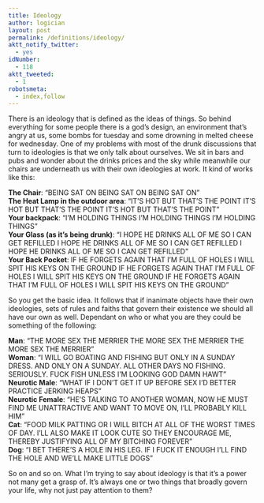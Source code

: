 ```yaml
---
title: Ideology
author: logician
layout: post
permalink: /definitions/ideology/
aktt_notify_twitter:
  - yes
idNumber:
  - 118
aktt_tweeted:
  - 1
robotsmeta:
  - index,follow
---
```

There is an ideology that is defined as the ideas of things. <!--more-->So behind everything for some people there is a god&#8217;s design, an environment that&#8217;s angry at us, some bombs for tuesday and some drowning in melted cheese for wednesday. One of my problems with most of the drunk discussions that turn to ideologies is that we only talk about ourselves. We sit in bars and pubs and wonder about the drinks prices and the sky while meanwhile our chairs are underneath us with their own ideologies at work. It kind of works like this:

**The Chair**: &#8220;BEING SAT ON BEING SAT ON BEING SAT ON&#8221;  
**The Heat Lamp in the outdoor area**: &#8220;IT&#8217;S HOT BUT THAT&#8217;S THE POINT IT&#8217;S HOT BUT THAT&#8217;S THE POINT IT&#8217;S HOT BUT THAT&#8217;S THE POINT&#8221;  
**Your backpack**: &#8220;I&#8217;M HOLDING THINGS I&#8217;M HOLDING THINGS I&#8217;M HOLDING THINGS&#8221;  
**Your Glass (as it&#8217;s being drunk)**: &#8220;I HOPE HE DRINKS ALL OF ME SO I CAN GET REFILLED I HOPE HE DRINKS ALL OF ME SO I CAN GET REFILLED I HOPE HE DRINKS ALL OF ME SO I CAN GET REFILLED&#8221;  
**Your Back Pocket**: IF HE FORGETS AGAIN THAT I&#8217;M FULL OF HOLES I WILL SPIT HIS KEYS ON THE GROUND IF HE FORGETS AGAIN THAT I&#8217;M FULL OF HOLES I WILL SPIT HIS KEYS ON THE GROUND IF HE FORGETS AGAIN THAT I&#8217;M FULL OF HOLES I WILL SPIT HIS KEYS ON THE GROUND&#8221;

So you get the basic idea. It follows that if inanimate objects have their own ideologies, sets of rules and faiths that govern their existence we should all have our own as well. Dependant on who or what you are they could be something of the following:

**Man**: &#8220;THE MORE SEX THE MERRIER THE MORE SEX THE MERRIER THE MORE SEX THE MERRIER&#8221;  
**Woman**: &#8220;I WILL GO BOATING AND FISHING BUT ONLY IN A SUNDAY DRESS. AND ONLY ON A SUNDAY. ALL OTHER DAYS NO FISHING. SERIOUSLY. FUCK FISH UNLESS I&#8217;M LOOKING GOD DAMN HAWT&#8221;  
**Neurotic Male**: &#8220;WHAT IF I DON&#8217;T GET IT UP BEFORE SEX I&#8217;D BETTER PRACTICE JERKING HEAPS&#8221;  
**Neurotic Female**: &#8220;HE&#8217;S TALKING TO ANOTHER WOMAN, NOW HE MUST FIND ME UNATTRACTIVE AND WANT TO MOVE ON, I&#8217;LL PROBABLY KILL HIM&#8221;  
**Cat**: &#8220;FOOD MILK PATTING OR I WILL BITCH AT ALL OF THE WORST TIMES OF DAY. I&#8217;LL ALSO MAKE IT LOOK CUTE SO THEY ENCOURAGE ME, THEREBY JUSTIFYING ALL OF MY BITCHING FOREVER&#8221;  
**Dog**: &#8220;I BET THERE&#8217;S A HOLE IN HIS LEG. IF I FUCK IT ENOUGH I&#8217;LL FIND THE HOLE AND WE&#8217;LL MAKE LITTLE DOGS&#8221;

So on and so on. What I&#8217;m trying to say about ideology is that it&#8217;s a power not many get a grasp of. It&#8217;s always one or two things that broadly govern your life, why not just pay attention to them?